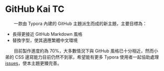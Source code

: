# GitHub Kai TC

　　一款由 Typora 內建的 GitHub 主題派生而成的新主題，主要目標為：

* 長得更接近 GitHub Markdown 風格
* 替換字型，使其適應繁體中文環境

　　目前製作進度約為 70%，大多數情況下與 GitHub 風格已十分相近，然而小弟的 CSS 邊寫能力目前仍然不到家，希望能有更多 Typora 使用者一起協助處理 [issues](https://github.com/DonkeyBear/Typora-theme-GitHubKaiTC/issues)，使本主題更臻完善。